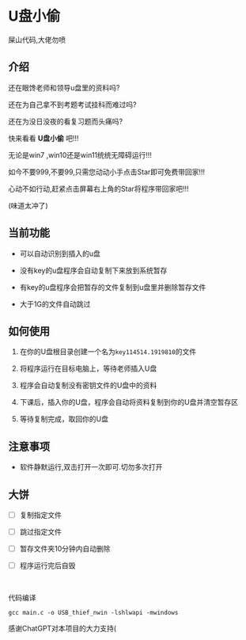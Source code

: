 # U盘小偷

屎山代码,大佬勿喷

## 介绍

还在眼馋老师和领导u盘里的资料吗?

还在为自己拿不到考题考试挂科而难过吗?

还在为没日没夜的看复习题而头痛吗?

快来看看 **U盘小偷** 吧!!!

无论是win7 ,win10还是win11统统无障碍运行!!!

如今不要999,不要99,只需您动动小手点击Star即可免费带回家!!!

心动不如行动,赶紧点击屏幕右上角的Star将程序带回家吧!!!

(味道太冲了)

## 当前功能

* 可以自动识别到插入的u盘
  
* 没有key的u盘程序会自动复制下来放到系统暂存
  
* 有key的u盘程序会把暂存的文件复制到u盘里并删除暂存文件
  
* 大于1G的文件自动跳过

## 如何使用

1. 在你的U盘根目录创建一个名为`key114514.1919810`的文件

2. 将程序运行在目标电脑上，等待老师插入U盘

3. 程序会自动复制没有密钥文件的U盘中的资料

4. 下课后，插入你的U盘，程序会自动将资料复制到你的U盘并清空暂存区

5. 等待复制完成，取回你的U盘

## 注意事项

* 软件静默运行,双击打开一次即可.切勿多次打开

## 大饼

- [ ] 复制指定文件

- [ ] 跳过指定文件

- [ ] 暂存文件夹10分钟内自动删除

- [ ] 程序运行完后自毁

 

代码编译

```
gcc main.c -o USB_thief_nwin -lshlwapi -mwindows
```

感谢ChatGPT对本项目的大力支持(
